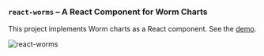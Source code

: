 ### `react-worms` – A React Component for Worm Charts

This project implements Worm charts as a React component. See the [demo](https://dmfrancisco.github.com/react-worms).<br>

![react-worms](https://gc.david.tools/react-worms.svg)
